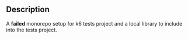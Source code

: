 ## Description

A **failed** monorepo setup for k6 tests project and a local library to include
into the tests project.
